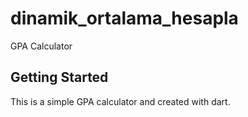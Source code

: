 # dinamik_ortalama_hesapla

GPA Calculator

## Getting Started

This is a simple GPA calculator and created with dart. 
